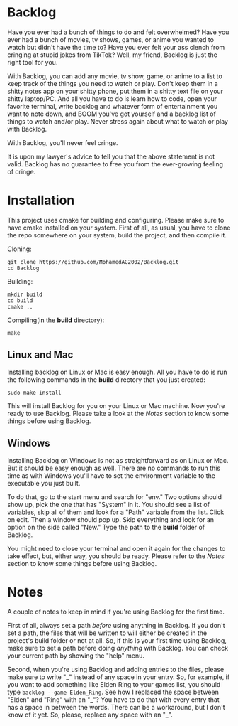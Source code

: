 # Backlog
Have you ever had a bunch of things to do and felt overwhelmed? Have you ever had a bunch of movies, tv shows, games, or anime you wanted to watch but didn't have the time to? Have you ever felt your ass clench from cringing at stupid jokes from TikTok? Well, my friend, Backlog is just the right tool for you. 

With Backlog, you can add any movie, tv show, game, or anime to a list to keep track of the things you need to watch or play. Don't keep them in a shitty notes app on your shitty phone, put them in a shitty text file on your shitty laptop/PC. And all you have to do is learn how to code, open your favorite terminal, write backlog and whatever form of entertainment you want to note down, and BOOM you've got yourself and a backlog list of things to watch and/or play. Never stress again about what to watch or play with Backlog.
 
 With Backlog, you'll never feel cringe.

It is upon my lawyer's advice to tell you that the above statement is not valid. Backlog has no guarantee to free you from the ever-growing feeling of cringe.  

# Installation
This project uses cmake for building and configuring. Please make sure to have cmake installed on your system. First of all, as usual, you have to clone the repo somewhere on your system, build the project, and then compile it.

Cloning:
~~~
git clone https://github.com/MohamedAG2002/Backlog.git
cd Backlog
~~~

Building:
~~~
mkdir build
cd build
cmake ..
~~~

Compiling(in the **build** directory):
~~~
make
~~~

## Linux and Mac
Installing backlog on Linux or Mac is easy enough. All you have to do is run the following commands in the **build** directory that you just created:

~~~
sudo make install
~~~

This will install Backlog for you on your Linux or Mac machine. Now you're ready to use Backlog. Please take a look at the *Notes* section to know some things before using Backlog. 

## Windows
Installing Backlog on Windows is not as straightforward as on Linux or Mac. But it should be easy enough as well. There are no commands to run this time as with Windows you'll have to set the environment variable to the executable you just built.

To do that, go to the start menu and search for "env." Two options should show up, pick the one that has "System" in it. You should see a list of variables, skip all of them and look for a "Path" variable from the list. Click on edit. Then a window should pop up. Skip everything and look for an option on the side called "New." Type the path to the **build** folder of Backlog. 

You might need to close your terminal and open it again for the changes to take effect, but, either way, you should be ready. Please refer to the *Notes* section to know some things before using Backlog. 

# Notes
A couple of notes to keep in mind if you're using Backlog for the first time.

First of all, always set a path *before* using anything in Backlog. If you don't set a path, the files that will be written to will either be created in the project's build folder or not at all. So, if this is your first time using Backlog, make sure to set a path before doing *anything* with Backlog. You can check your current path by showing the "help" menu.

Second, when you're using Backlog and adding entries to the files, please make sure to write "\_\" instead of any space in your entry. So, for example, if you want to add something like Elden Ring to your games list, you should type `backlog --game Elden_Ring`. See how I replaced the space between "Elden" and "Ring" with an "\_\"? You have to do that with every entry that has a space in between the words. There can be a workaround, but I don't know of it yet. So, please, replace any space with an "\_".
